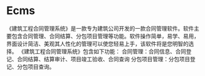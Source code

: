 # Ecms
 《建筑工程合同管理系统》是一款专为建筑公司开发的一款合同管理软件。软件主要包含合同管理、合同结算、分包项目管理等功能。软件操作简单，易学、易用，界面设计简洁、美观其人性化的管理可以使您轻易上手，该软件将是您明智的选择。 《建筑工程合同管理系统》包含如下功能： 合同管理：合同信息、合同登记、合同结算、结算审计、项目竣工验收、合同查询 分包项目管理：分包项目登记、分包项目查询。
